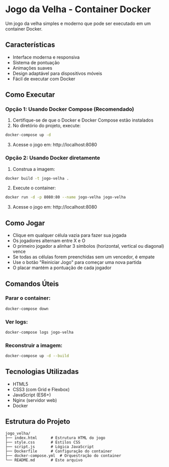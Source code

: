 # Jogo da Velha - Container Docker

Um jogo da velha simples e moderno que pode ser executado em um container Docker.

## Características

- Interface moderna e responsiva
- Sistema de pontuação
- Animações suaves
- Design adaptável para dispositivos móveis
- Fácil de executar com Docker

## Como Executar

### Opção 1: Usando Docker Compose (Recomendado)

1. Certifique-se de que o Docker e Docker Compose estão instalados
2. No diretório do projeto, execute:

```bash
docker-compose up -d
```

3. Acesse o jogo em: http://localhost:8080

### Opção 2: Usando Docker diretamente

1. Construa a imagem:
```bash
docker build -t jogo-velha .
```

2. Execute o container:
```bash
docker run -d -p 8080:80 --name jogo-velha jogo-velha
```

3. Acesse o jogo em: http://localhost:8080

## Como Jogar

- Clique em qualquer célula vazia para fazer sua jogada
- Os jogadores alternam entre X e O
- O primeiro jogador a alinhar 3 símbolos (horizontal, vertical ou diagonal) vence
- Se todas as células forem preenchidas sem um vencedor, é empate
- Use o botão "Reiniciar Jogo" para começar uma nova partida
- O placar mantém a pontuação de cada jogador

## Comandos Úteis

### Parar o container:
```bash
docker-compose down
```

### Ver logs:
```bash
docker-compose logs jogo-velha
```

### Reconstruir a imagem:
```bash
docker-compose up -d --build
```

## Tecnologias Utilizadas

- HTML5
- CSS3 (com Grid e Flexbox)
- JavaScript (ES6+)
- Nginx (servidor web)
- Docker

## Estrutura do Projeto

```
jogo_velha/
├── index.html      # Estrutura HTML do jogo
├── style.css       # Estilos CSS
├── script.js       # Lógica JavaScript
├── Dockerfile      # Configuração do container
├── docker-compose.yml  # Orquestração do container
└── README.md       # Este arquivo
``` 